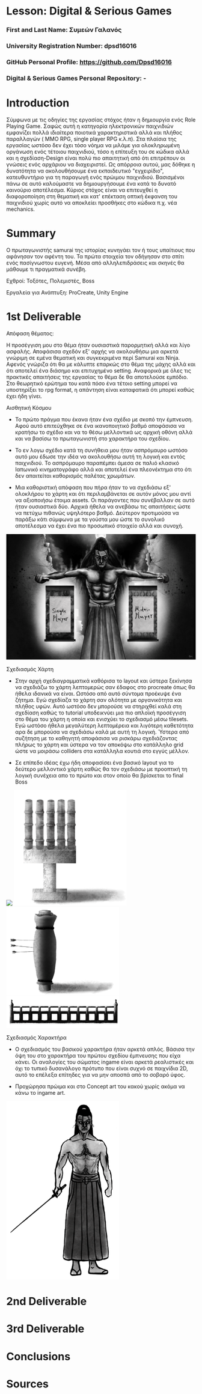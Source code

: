 # Lesson: Digital & Serious Games

### First and Last Name: Συμεών Γαλανός
### University Registration Number: dpsd16016
### GitHub Personal Profile: https://github.com/Dpsd16016
### Digital & Serious Games Personal Repository: -

# Introduction

Σύμφωνα με τις οδηγίες της εργασίας στόχος ήταν η δημιουργία ενός Role Playing Game. Σαφώς αυτή η κατηγορία ηλεκτρονικών παιχνιδιών εμφανίζει πολλά ιδιαίτερα ποιοτικά χαρακτηριστικά αλλά και πλήθος παραλλαγών ( MMO RPG, single player RPG κ.λ.π). Στα πλαίσια της εργασίας ωστόσο δεν έχει τόσο νόημα να μιλάμε για ολοκληρωμένη οργάνωση ενός τέτοιου παιχνιδιού, τόσο η επίτευξη του σε κώδικα αλλά και η σχεδίαση-Design είναι πολύ πιο απαιτητική από ότι επιτρέπουν οι γνώσεις ενός αρχάριου να διαχειριστεί. Ως απόρροια αυτού, μας δόθηκε η δυνατότητα να ακολουθήσουμε ένα εκπαιδευτικό "εγχειρίδιο", κατευθυντήριο για τη παραγωγή ενός πρώιμου παιχνιδιού. Βασισμένοι πάνω σε αυτό καλούμαστε να δημιουργήσουμε ένα κατά το δυνατό καινούριο αποτέλεσμα. Κύριος στόχος είναι να επιτευχθεί η διαφοροποίηση στη θεματική και κατ' επέκταση οπτική έκφανση του παιχνιδιού χωρίς αυτό να αποκλείει προσθήκες στο κώδικα π.χ. νέα mechanics.

# Summary

Ο πρωταγωνιστής samurai της ιστορίας κυνηγάει τον ή τους υπαίτιους που αφάνησαν τον αφέντη του. Τα πρώτα στοιχεία τον οδήγησαν στο σπίτι ενός πασίγνωστου ευγενή. Μέσα από αλληλεπιδράσεις και σκηνές θα μάθουμε τι πραγματικά συνέβη.

Εχθροί: Τοξότες, Πολεμιστές, Boss

Εργαλεία για Ανάπτυξη: ProCreate, Unity Engine

# 1st Deliverable


Απόφαση θέματος:

Η προσέγγιση μου στο θέμα ήταν ουσιαστικά παρορμητική αλλά και λίγο ασφαλής. Αποφάσισα σχεδόν εξ' αρχής να ακολουθήσω μια αρκετά γνώριμη σε εμένα θεματική και συγκεκριμένα περί Samurai και Ninja. Αφενός γνώριζα ότι θα με κάλυπτε επαρκώς στο θέμα της μάχης αλλά και ότι αποτελεί ένα διάσημο και επιτυχημένο setting. Αναφορικά με όλες τις πρακτικές απαιτήσεις της εργασίας το θέμα δε θα αποτελούσε εμπόδιο. Στο θεωρητικό ερώτημα του κατά πόσο ένα τέτοιο setting μπορεί να υποστηρίξει το rpg format, η απάντηση είναι καταφατικά ότι μπορεί καθώς έχει ήδη γίνει.




Αισθητική Κόσμου

- Το πρώτο πράγμα που έκανα ήταν ένα σχέδιο με σκοπό την έμπνευση. Αφού αυτό επιτεύχθηκε σε ένα ικανοποιητικό βαθμό αποφάσισα να κρατήσω το σχέδιο και να το θέσω μελλοντικά ως αρχική οθόνη αλλά και να βασίσω το πρωταγωνιστή στο χαρακτήρα του σχεδίου.

-  Το εν λογω σχέδιο κατά τη συνήθεια μου ήταν ασπρόμαυρο ωστόσο αυτό μου έδωσε την ιδέα να ακολουθήσω αυτή τη λογική και εντός παιχνιδιού. Το ασπρόμαυρο παραπέμπει άμεσα σε παλιό κλασικό Ιαπωνικό κινηματογράφο αλλά και αποτελεί ένα πλεονέκτημα στο ότι δεν απαιτείται καθορισμός παλέτας χρωμάτων.

- Μια καθοριστική απόφαση που πήρα ήταν το να σχεδιάσω εξ' ολοκλήρου το χάρτη και ότι περιλαμβάνεται σε αυτόν μόνος μου αντί να αξιοποιήσω έτοιμα assets. Οι παράγοντες που συνέβαλλαν σε αυτό ήταν ουσιαστικά δύο. Αρχικά ήθελα να ανεβάσω τις απαιτήσεις ώστε να πετύχω πιθανώς υψηλότερο βαθμό. Δεύτερον προτιμούσα να παράξω κάτι σύμφωνα με τα γούστα μου ώστε το συνολικό αποτέλεσμα να έχει ένα πιο προσωπικό στοιχείο αλλά και συνοχή.

![](CoverArt.png)




Σχεδιασμός Χάρτη

- Στην αρχή σχεδιαγραμματικά καθόρισα το layout και ύστερα ξεκίνησα να σχεδιάζω το χάρτη λεπτομερώς σαν έδαφος στο procreate όπως θα ήθελα ιδανικά να είναι. Ωστόσο από αυτό σύντομα προέκυψε ένα ζήτημα. Εγώ σχεδίαζα το χάρτη σαν ολότητα με οργανικότητα και πλήθος υφών. Αυτό ωστόσο δεν μπορούσε να στηριχθεί καλά στη σχεδίαση καθώς το tutorial υποδεικνύει μια πιο απλοϊκή προσέγγιση στο θέμα του χάρτη η οποία και ενισχύει το σχεδιασμό μέσω tilesets. Εγώ ωστόσο ήθελα μεγαλύτερη λεπτομέρεια και λιγότερη καθετότητα αρα δε μπορούσα να σχεδιάσω καλά με αυτή τη λογική. Ύστερα από συζήτηση με το καθηγητή αποφάσισα να ρισκάρω σχεδιάζοντας πλήρως το χάρτη και ύστερα να τον αποκόψω στο κατάλληλο grid ώστε να μοιράσω colliders στα κατάλληλα κουτιά στο εγγύς μέλλον.

- Σε επίπεδο ιδέας έχω ήδη αποφασίσει ένα βασικό layout για το δεύτερο μελλοντικό χάρτη καθώς θα τον σχεδιάσω με προοπτική τη λογική συνέχεια απο το πρώτο και στον οποίο θα βρίσκεται το final Boss

![](MapOneDetail.png)
<img src="BambooStrikeFinal.png" width="300">
<img src="ArcherTrainingSackFinal.png" width="300">
<img src="BridgePart2Final.png" width="300">


Σχεδιασμός Χαρακτήρα

- Ο σχεδιασμός του βασικού χαρακτήρα ήταν αρκετά απλός. Βάσισα την όψη του στο χαρακτήρα του πρώτου σχεδίου έμπνευσης που είχα κάνει. Οι αναλογίες του σώματος ingame είναι αρκετά ρεαλιστικές και όχι το τυπικό δυσανάλογο πρότυπο που είναι συχνό σε παιχνίδια 2D, αυτό το επέλεξα επίτηδες για να μην αποσπά από το σοβαρό ύφος.

- Προχώρησα πρώιμα και στο Concept art του κακού χωρίς ακόμα να κάνω το ingame art.

<img src="PlayerIconVersion1Final.png" width="300">

# 2nd Deliverable


# 3rd Deliverable 


# Conclusions


# Sources

